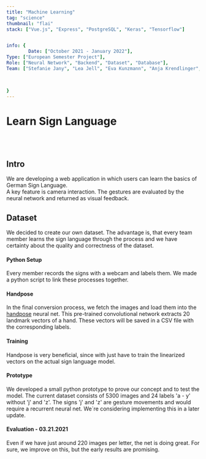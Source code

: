 ```yaml
---
title: "Machine Learning"
tag: "science"
thumbnail: "flai"
stack: ["Vue.js", "Express", "PostgreSQL", "Keras", "Tensorflow"]


info: {
        Date: ["October 2021 - January 2022"],
Type: ["European Semester Project"],
Role: ["Neural Network", "Backend", "Dataset", "Database"],
Team: ["Stefanie Jany", "Lea Jell", "Eva Kunzmann", "Anja Krendlinger", "Martin Kohnle", "Moritz Kronberger","Kieu Pham"],      
   


}
---
```


# Learn Sign Language

<tech-stack :stack="stack"></tech-stack>

<team :info="info"></team>

<br /> <br />

<image-loader height="large_wide" image="science/flai/flai_titel"></image-loader>

## Intro

We are developing a web application in which users can learn the basics of German Sign Language. <br /> A key feature is camera interaction. The gestures are evaluated by the neural network and returned as visual feedback.

## Dataset

We decided to create our own dataset. The advantage is, that every team member learns the sign language through the process and we have certainty about the quality and correctness of the dataset.

#### Python Setup

Every member records the signs with a webcam and labels them. We made a python script to link these processes together.

#### Handpose

In the final conversion process, we fetch the images and load them into the [handpose](https://google.github.io/mediapipe/solutions/hands.html) neural net. This pre-trained convolutional network extracts 20 landmark vectors of a hand. These vectors will be saved in a CSV file with the corresponding labels.

#### Training

Handpose is very beneficial, since with just have to train the linearized vectors on the actual sign language model.

#### Prototype

We developed a small python prototype to prove our concept and to test the model.
The current dataset consists of 5300 images and 24 labels 'a - y' without 'j' and 'z'. The signs
'j' and 'z' are gesture movements and would require a recurrent neural net. We´re considering
implementing this in a later update.

#### Evaluation - 03.21.2021

Even if we have just around 220 images per letter, the net is doing great. For sure, we improve on this, but the early results are promising.

<image-loader height="medium_wide" image="science/flai/conf"></image-loader>
